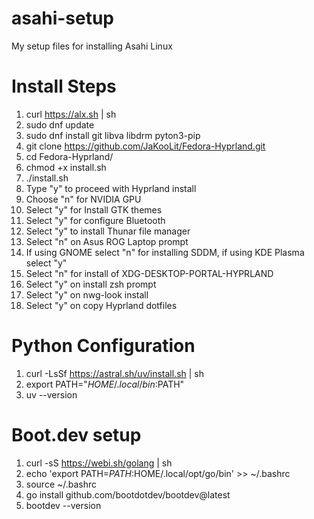 # asahi-setup
My setup files for installing Asahi Linux

# Install Steps
1. curl https://alx.sh | sh
2. sudo dnf update
3. sudo dnf install git libva libdrm pyton3-pip
4. git clone https://github.com/JaKooLit/Fedora-Hyprland.git
5. cd Fedora-Hyprland/
6. chmod +x install.sh
7. ./install.sh
8. Type "y" to proceed with Hyprland install
9. Choose "n" for NVIDIA GPU
10. Select "y" for Install GTK themes
11. Select "y" for configure Bluetooth
12. Select "y" to install Thunar file manager
13. Select "n" on Asus ROG Laptop prompt
14. If using GNOME select "n" for installing SDDM, if using KDE Plasma select "y"
15. Select "n" for install of XDG-DESKTOP-PORTAL-HYPRLAND
16. Select "y" on install zsh prompt
17. Select "y" on nwg-look install
18. Select "y" on copy Hyprland dotfiles

# Python Configuration
1. curl -LsSf https://astral.sh/uv/install.sh | sh
2. export PATH="$HOME/.local/bin:$PATH"
3. uv --version

# Boot.dev setup
1. curl -sS https://webi.sh/golang | sh
2. echo 'export PATH=$PATH:$HOME/.local/opt/go/bin' >> ~/.bashrc
3. source ~/.bashrc
4. go install github.com/bootdotdev/bootdev@latest
5. bootdev --version
